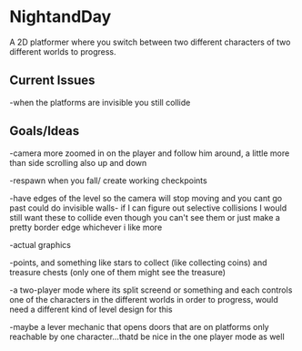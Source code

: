NightandDay
===========
A 2D platformer where you switch between two different characters of two different worlds to progress.

Current Issues
--------------
-when the platforms are invisible you still collide

Goals/Ideas
-----------
-camera more zoomed in on the player and follow him around, a little more than side scrolling also up and down

-respawn when you fall/ create working checkpoints

-have edges of the level so the camera will stop moving and you cant go past could do invisible walls- if I can figure out selective collisions I would still want these to collide even though you can't see them or just make a pretty border edge whichever i like more

-actual graphics 

-points, and something like stars to collect (like collecting coins) and treasure chests (only one of them might see the treasure)

-a two-player mode where its split screend or something and each controls one of the characters in the different worlds in order to progress, would need a different kind of level design for this

-maybe a lever mechanic that opens doors that are on platforms only reachable by one character...thatd be nice in the one player mode as well
